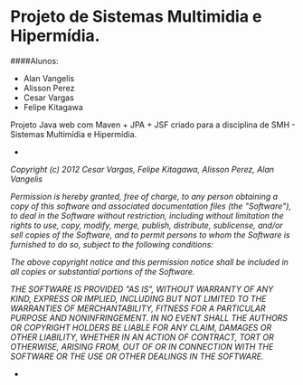 Projeto de Sistemas Multimidia e Hipermídia.
===========================================
####Alunos:
+ Alan Vangelis 
+ Alisson Perez 
+ Cesar Vargas 
+ Felipe Kitagawa 

Projeto Java web com Maven + JPA + JSF criado para a disciplina de SMH - Sistemas Multimídia e Hipermídia.

-
_Copyright (c) 2012 Cesar Vargas, Felipe Kitagawa, Alisson Perez, Alan Vangelis_

_Permission is hereby granted, free of charge, to any person obtaining a copy of this software and associated documentation files (the "Software"), to deal in the Software without restriction, including without limitation the rights to use, copy, modify, merge, publish, distribute, sublicense, and/or sell copies of the Software, and to permit persons to whom the Software is furnished to do so, subject to the following conditions:_

_The above copyright notice and this permission notice shall be included in all copies or substantial portions of the Software._

_THE SOFTWARE IS PROVIDED "AS IS", WITHOUT WARRANTY OF ANY KIND, EXPRESS OR IMPLIED, INCLUDING BUT NOT LIMITED TO THE WARRANTIES OF MERCHANTABILITY, FITNESS FOR A PARTICULAR PURPOSE AND NONINFRINGEMENT. IN NO EVENT SHALL THE AUTHORS OR COPYRIGHT HOLDERS BE LIABLE FOR ANY CLAIM, DAMAGES OR OTHER LIABILITY, WHETHER IN AN ACTION OF CONTRACT, TORT OR OTHERWISE, ARISING FROM, OUT OF OR IN CONNECTION WITH THE SOFTWARE OR THE USE OR OTHER DEALINGS IN THE SOFTWARE._

-
